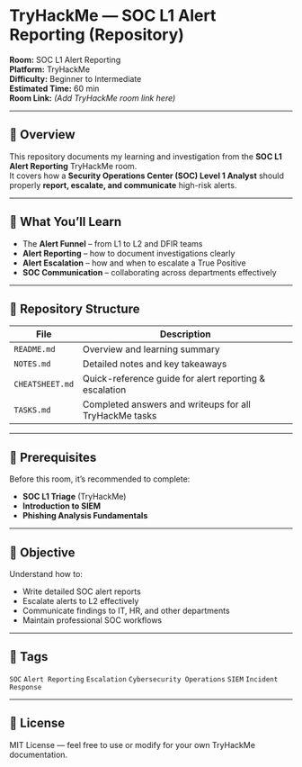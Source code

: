 # TryHackMe — SOC L1 Alert Reporting (Repository)

**Room:** SOC L1 Alert Reporting  
**Platform:** TryHackMe  
**Difficulty:** Beginner to Intermediate  
**Estimated Time:** 60 min  
**Room Link:** _(Add TryHackMe room link here)_  

---

## 🧠 Overview
This repository documents my learning and investigation from the **SOC L1 Alert Reporting** TryHackMe room.  
It covers how a **Security Operations Center (SOC) Level 1 Analyst** should properly **report, escalate, and communicate** high-risk alerts.

---

## 📘 What You’ll Learn
- The **Alert Funnel** – from L1 to L2 and DFIR teams  
- **Alert Reporting** – how to document investigations clearly  
- **Alert Escalation** – how and when to escalate a True Positive  
- **SOC Communication** – collaborating across departments effectively  

---

## 🧩 Repository Structure
| File | Description |
|------|--------------|
| `README.md` | Overview and learning summary |
| `NOTES.md` | Detailed notes and key takeaways |
| `CHEATSHEET.md` | Quick-reference guide for alert reporting & escalation |
| `TASKS.md` | Completed answers and writeups for all TryHackMe tasks |

---

## 🧰 Prerequisites
Before this room, it’s recommended to complete:
- **SOC L1 Triage** (TryHackMe)  
- **Introduction to SIEM**  
- **Phishing Analysis Fundamentals**

---

## 🚀 Objective
Understand how to:
- Write detailed SOC alert reports  
- Escalate alerts to L2 effectively  
- Communicate findings to IT, HR, and other departments  
- Maintain professional SOC workflows  

---

## 🧩 Tags
`SOC` `Alert Reporting` `Escalation` `Cybersecurity Operations` `SIEM` `Incident Response`

---

## 📜 License
MIT License — feel free to use or modify for your own TryHackMe documentation.


